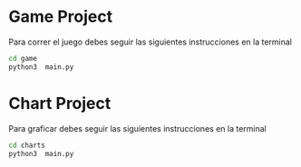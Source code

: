 # Game Project

Para correr el juego debes seguir las siguientes instrucciones en la terminal

```sh 
cd game
python3  main.py
```


# Chart Project

Para graficar debes seguir las siguientes instrucciones en la terminal

```sh 
cd charts
python3  main.py
```
